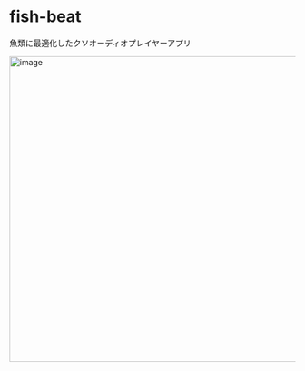 # fish-beat

魚類に最適化したクソオーディオプレイヤーアプリ

<img width="539" alt="image" src="https://github.com/ritogk/fish-beat/assets/72111956/eec62daf-bf12-4145-8c85-44591d75f308">

